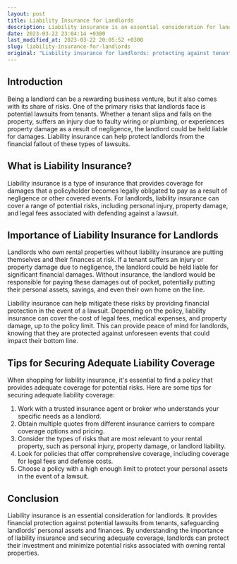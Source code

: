 ```yaml
---
layout: post
title: Liability Insurance for Landlords
description: Liability insurance is an essential consideration for landlords. This article discusses the importance of liability insurance to protect against tenant lawsuits and provides tips for securing adequate coverage.
date: 2023-03-22 23:04:14 +0300
last_modified_at: 2023-03-22 20:05:52 +0300
slug: liability-insurance-for-landlords
original: "Liability insurance for landlords: protecting against tenant lawsuits"
---
```

## Introduction

Being a landlord can be a rewarding business venture, but it also comes with its share of risks. One of the primary risks that landlords face is potential lawsuits from tenants. Whether a tenant slips and falls on the property, suffers an injury due to faulty wiring or plumbing, or experiences property damage as a result of negligence, the landlord could be held liable for damages. Liability insurance can help protect landlords from the financial fallout of these types of lawsuits.

## What is Liability Insurance?

Liability insurance is a type of insurance that provides coverage for damages that a policyholder becomes legally obligated to pay as a result of negligence or other covered events. For landlords, liability insurance can cover a range of potential risks, including personal injury, property damage, and legal fees associated with defending against a lawsuit.

## Importance of Liability Insurance for Landlords

Landlords who own rental properties without liability insurance are putting themselves and their finances at risk. If a tenant suffers an injury or property damage due to negligence, the landlord could be held liable for significant financial damages. Without insurance, the landlord would be responsible for paying these damages out of pocket, potentially putting their personal assets, savings, and even their own home on the line.

Liability insurance can help mitigate these risks by providing financial protection in the event of a lawsuit. Depending on the policy, liability insurance can cover the cost of legal fees, medical expenses, and property damage, up to the policy limit. This can provide peace of mind for landlords, knowing that they are protected against unforeseen events that could impact their bottom line.

## Tips for Securing Adequate Liability Coverage

When shopping for liability insurance, it's essential to find a policy that provides adequate coverage for potential risks. Here are some tips for securing adequate liability coverage:

1. Work with a trusted insurance agent or broker who understands your specific needs as a landlord.
2. Obtain multiple quotes from different insurance carriers to compare coverage options and pricing.
3. Consider the types of risks that are most relevant to your rental property, such as personal injury, property damage, or landlord liability.
4. Look for policies that offer comprehensive coverage, including coverage for legal fees and defense costs.
5. Choose a policy with a high enough limit to protect your personal assets in the event of a lawsuit.

## Conclusion

Liability insurance is an essential consideration for landlords. It provides financial protection against potential lawsuits from tenants, safeguarding landlords' personal assets and finances. By understanding the importance of liability insurance and securing adequate coverage, landlords can protect their investment and minimize potential risks associated with owning rental properties.
